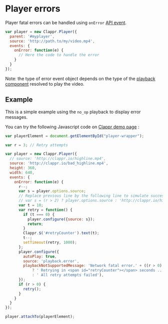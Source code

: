 # Player errors

Player fatal errors can be handled using `onError` [API event](API_EVENTS.md).

```javascript
var player = new Clappr.Player({
  parent: '#myplayer',
  source: 'http://path.to/my/video.mp4',
  events: {
    onError: function(e) {
      // Here the code to handle the error
    }
  }
});
```

Note: the type of error event object depends on the type of the [playback component](../src/playbacks) resolved to play the video.

## Example

This is a simple example using the `no_op` playback to display error messages.

You can try the following Javascript code on [Clappr demo page](http://clappr.io/demo/) :

```javascript
var playerElement = document.getElementById("player-wrapper");

var r = 3; // Retry attempts

var player = new Clappr.Player({
  // source: 'http://clappr.io/highline.mp4',
  source: 'http://clappr.io/bad_highline.mp4',
  height: 360,
  width: 640,
  events: {
    onError: function(e) {
      r--;
      var s = player.options.source;
      // Replace previous line by the following line to simulate successful recovery
      // var s = (r > 2) ? player.options.source : 'http://clappr.io/highline.mp4';
      var t = 10;
      var retry = function() {
        if (t === 0) {
          player.configure({source: s});
          return;
        }
        Clappr.$('#retryCounter').text(t);
        t--;
        setTimeout(retry, 1000);
      };
      player.configure({
        autoPlay: true,
        source: 'playback.error',
        playbackNotSupportedMessage: 'Network fatal error.' + ((r > 0)
            ? ' Retrying in <span id="retryCounter"></span> seconds ...'
            : ' All retry attempts failed'),
      });
      if (r > 0) {
        retry();
      }
    }
  }
});

player.attachTo(playerElement);
```
